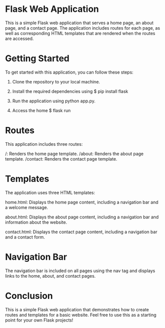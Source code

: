 # Flask Web Application
This is a simple Flask web application that serves a home page, an about page, and a contact page. The application includes routes for each page, as well as corresponding HTML templates that are rendered when the routes are accessed.

# Getting Started
To get started with this application, you can follow these steps:

1. Clone the repository to your local machine.
2. Install the required dependencies using 
              $ pip install flask

3. Run the application using python app.py.
4. Access the home 
              $ flask run

# Routes
This application includes three routes:

/: Renders the home page template.
/about: Renders the about page template.
/contact: Renders the contact page template.
# Templates
The application uses three HTML templates:

home.html: Displays the home page content, including a navigation bar and a welcome message.


about.html: Displays the about page content, including a navigation bar and information about the website.


contact.html: Displays the contact page content, including a navigation bar and a contact form.


# Navigation Bar
The navigation bar is included on all pages using the nav tag and displays links to the home, about, and contact pages.

# Conclusion
This is a simple Flask web application that demonstrates how to create routes and templates for a basic website. Feel free to use this as a starting point for your own Flask projects!
